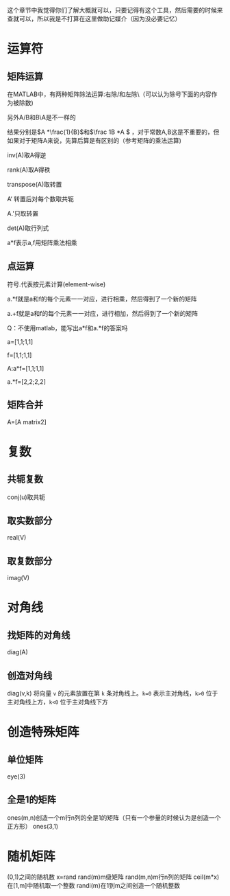 这个章节中我觉得你们了解大概就可以，只要记得有这个工具，然后需要的时候来查就可以，所以我是不打算在这里做助记媒介（因为没必要记忆）

# 运算符

## 矩阵运算
 在MATLAB中，有两种矩阵除法运算:右除/和左除\（可以认为除号下面的内容作为被除数)

另外A/B和B\A是不一样的

结果分别是$A *\frac{1}{B}$和$\frac 1B *A $ ，对于常数A,B这是不重要的，但如果对于矩阵A来说，先算后算是有区别的（参考矩阵的乘法运算)

 inv(A)取A得逆

 rank(A)取A得秩

 transpose(A)取转置

 A‘ 转置后对每个数取共轭

A.'只取转置

 det(A)取行列式

a*f表示a,f用矩阵乘法相乘

## 点运算

符号.代表按元素计算(element-wise)

a.*f就是a和f的每个元素一一对应，进行相乘，然后得到了一个新的矩阵

a.+f就是a和f的每个元素一一对应，进行相加，然后得到了一个新的矩阵

Q：不使用matlab，能写出a\*f和a.\*f的答案吗

a=[1,1;1,1]

f=[1,1;1,1]

A:a*f=[1,1;1,1]

a.*f=[2,2;2,2]

 ## 矩阵合并

 A=[A matrix2]

# 复数

## 共轭复数

conj(u)取共轭 
## 取实数部分
 real(V) 
## 取复数部分
 imag(V) 

# 对角线
## 找矩阵的对角线
diag(A)
## 创造对角线
 diag(v,k) 将向量 `v` 的元素放置在第 `k` 条对角线上。`k=0` 表示主对角线，`k>0` 位于主对角线上方，`k<0` 位于主对角线下方

 # 创造特殊矩阵
 ## 单位矩阵
 eye(3)

 ## 全是1的矩阵
 ones(m,n)创造一个m行n列的全是1的矩阵（只有一个参量的时候认为是创造一个正方形）
 ones(3,1)

 # 随机矩阵
 (0,1)之间的随机数 x=rand
 rand(m)m级矩阵
 rand(m,n)m行n列的矩阵
 ceil(m\*x)在[1,m]中随机取一个整数
 randi(m)在1到m之间创造一个随机整数

